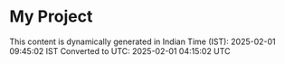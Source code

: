 # My Project

This content is dynamically generated in Indian Time (IST): 2025-02-01 09:45:02 IST
Converted to UTC: 2025-02-01 04:15:02 UTC
